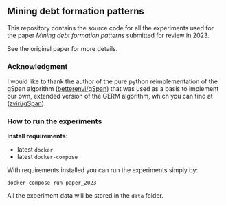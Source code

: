 ## Mining debt formation patterns
This repository contains the source code for all the experiments used for the paper *Mining debt formation patterns* submitted for review in 2023.

See the original paper for more details.

### Acknowledgment
I would like to thank the author of the pure python reimplementation of the gSpan algorithm ([betterenvi/gSpan](https://github.com/betterenvi/gSpan)) that was used as a basis to implement our own, extended version of the GERM algorithm, which you can find at ([zviri/gSpan](https://github.com/zviri/gSpan)).

### How to run the experiments

**Install requirements**:
* latest `docker`
* latest `docker-compose`

With requirements installed you can run the experiments simply by:
```
docker-compose run paper_2023
```

All the experiment data will be stored in the `data` folder.
